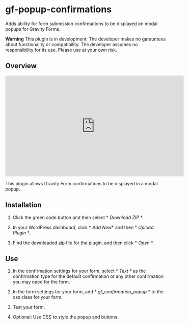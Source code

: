# gf-popup-confirmations
Adds ability for form submission confirmations to be displayed on modal popups for Gravity Forms.

**Warning** This plugin is in development. The developer makes no garauntees about functionality or compatibility. The developer assumes no responsibility for its use. Please use at your own risk.

## Overview

<iframe width="560" height="315" src="https://www.youtube-nocookie.com/embed/weQ6UwUsfZ4" title="YouTube video player" frameborder="0" allow="accelerometer; autoplay; clipboard-write; encrypted-media; gyroscope; picture-in-picture" allowfullscreen></iframe>

This plugin allows Gravity Form confirmations to be displayed in a modal popup.

## Installation

1. Click the green code button and then select * *Download ZIP* *.

2. In your WordPress dashboard, click * *Add New** and then * *Upload Plugin* *.

3. Find the downloaded zip file for the plugin, and then click * *Open* *.

## Use

1. In the confirmation settings for your form, select * *Text* * as the confirmation type for the default confirmation or any other confirmation you may need for the form.

2. In the form settings for your form, add * *gf_confirmation_popup* * to the css class for your form.

3. Test your form.

4. Optional: Use CSS to style the popup and buttons.
